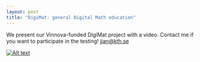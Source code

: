 ```yaml
---
layout: post
title: "DigiMat: general Digital Math education"
---
```


We present our Vinnova-funded DigiMat project with a video. Contact me if you want to participate in the testing! jjan@kth.se

[![Alt text](https://img.youtube.com/vi/dqIZdSBIv6E/0.jpg)](https://www.youtube.com/watch?v=dqIZdSBIv6E)

